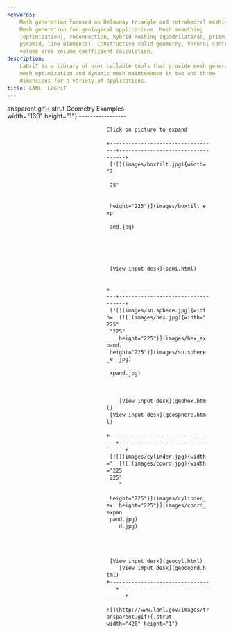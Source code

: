 ```yaml
---
Keywords: 
    Mesh generation focused on Delaunay triangle and tetrahedral meshing.
    Mesh generation for geological applications. Mesh smoothing
    (optimization), reconnection, hybrid meshing (quadrilateral, prism,
    pyramid, line elements). Constructive solid geometry, Voronoi control
    volume area volume coefficient calculation.
description: 
    LaGriT is a library of user callable tools that provide mesh generation,
    mesh optimization and dynamic mesh maintenance in two and three
    dimensions for a variety of applications.
title: LANL  LaGriT 
---
```


<div id="content-org">


 ansparent.gif){.strut              Geometry Examples                 
 width="160" height="1"}            -----------------                 

                                    Click on picture to expand        

                                    +-------------------------------- 
                                    ---+----------------------------- 
                                    ------+                           
                                     [![](images/boxtilt.jpg){width= 
                                    "2                               

                                     25"                             


                                     height="225"}](images/boxtilt_e 
                                    xp                               

                                     and.jpg)                        





                                     [View input desk](semi.html)    


                                    +-------------------------------- 
                                    ---+----------------------------- 
                                    ------+                           
                                     [![](images/sn.sphere.jpg){widt 
                                    h=  [![](images/hex.jpg){width=" 
                                    225"                             
                                     "225"                           
                                        height="225"}](images/hex_ex 
                                    pand.                            
                                     height="225"}](images/sn.sphere 
                                    _e  jpg)                         

                                     xpand.jpg)                      



                                        [View input desk](geohex.htm 
                                    l)                               
                                     [View input desk](geosphere.htm 
                                    l)                               

                                    +-------------------------------- 
                                    ---+----------------------------- 
                                    ------+                           
                                     [![](images/cylinder.jpg){width 
                                    ="  [![](images/coord.jpg){width 
                                    ="225                            
                                     225"                            
                                        "                            

                                     height="225"}](images/cylinder_ 
                                    ex  height="225"}](images/coord_ 
                                    expan                            
                                     pand.jpg)                       
                                        d.jpg)                       




                                     [View input desk](geocyl.html)  
                                        [View imput desk](geocoord.h 
                                    tml)                             
                                    +-------------------------------- 
                                    ---+----------------------------- 
                                    ------+                           

                                    ![](http://www.lanl.gov/images/tr 
                                    ansparent.gif){.strut             
                                    width="420" height="1"}           


</div>
